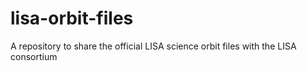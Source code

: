 # lisa-orbit-files
A repository to share the official LISA science orbit files with the LISA consortium
